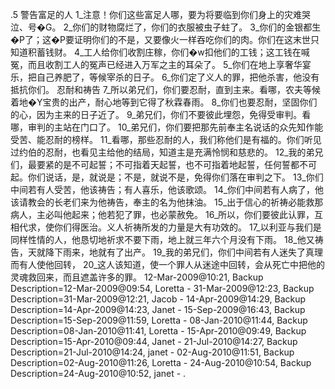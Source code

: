 .5 
警告富足的人 
1_注意！你们这些富足人哪，要为将要临到你们身上的灾难哭泣、号�G。 2_你们的财物腐烂了，你们的衣服被虫子蛀了。 3_你们的金银都生�P了；这�P要证明你们的不是，又要像火一样吞吃你们的肉。你们在这末世只知道积蓄钱财。 4_工人给你们收割庄稼，你们�w扣他们的工钱；这工钱在喊冤，而且收割工人的冤声已经进入万军之主的耳朵了。 5_你们在地上享奢华宴乐，把自己养肥了，等候宰杀的日子。 6_你们定了义人的罪，把他杀害，他没有抵抗你们。 
忍耐和祷告 
7_所以弟兄们，你们要忍耐，直到主来。看哪，农夫等候着地�Y宝贵的出产，耐心地等到它得了秋霖春雨。 8_你们也要忍耐，坚固你们的心，因为主来的日子近了。 9_弟兄们，你们不要彼此埋怨，免得受审判。看哪，审判的主站在门口了。 10_弟兄们，你们要把那先前奉主名说话的众先知作能受苦、能忍耐的榜样。 11_看哪，那些忍耐的人，我们称他们是有福的。你们听见过约伯的忍耐，也看见主给他的结局，知道主是充满怜悯和慈悲的。 
12_我的弟兄们，最要紧的是不可起誓；不可指着天起誓，也不可指着地起誓，任何誓都不可起。你们说话，是，就说是；不是，就说不是，免得你们落在审判之下。 
13_你们中间若有人受苦，他该祷告；有人喜乐，他该歌颂。 14_你们中间若有人病了，他该请教会的长老们来为他祷告，奉主的名为他抹油。 15_出于信心的祈祷必能救那病人，主必叫他起来；他若犯了罪，也必蒙赦免。 16_所以，你们要彼此认罪，互相代求，使你们得医治。义人祈祷所发的力量是大有功效的。 17_以利亚与我们是同样性情的人，他恳切地祈求不要下雨，地上就三年六个月没有下雨。 18_他又祷告，天就降下雨来，地就有了出产。 
19_我的弟兄们，你们中间若有人迷失了真理而有人使他回转， 20_这人该知道，使一个罪人从迷途中回转，会从死亡中把他的灵魂救回来，而且遮盖许多的罪。 
12-Mar-2009@10:21, Backup Description=12-Mar-2009@09:54, Loretta - 
31-Mar-2009@12:23, Backup Description=31-Mar-2009@12:21, Jacob - 
14-Apr-2009@14:29, Backup Description=14-Apr-2009@14:23, Janet - 
15-Sep-2009@16:43, Backup Description=15-Sep-2009@11:59, Loretta - 
08-Jan-2010@11:44, Backup Description=08-Jan-2010@11:41, Loretta - 
15-Apr-2010@09:49, Backup Description=15-Apr-2010@09:44, Janet - 
21-Jul-2010@14:27, Backup Description=21-Jul-2010@14:24, janet - 
02-Aug-2010@11:51, Backup Description=02-Aug-2010@11:26, Loretta - 
24-Aug-2010@10:54, Backup Description=24-Aug-2010@10:52, janet - 
.